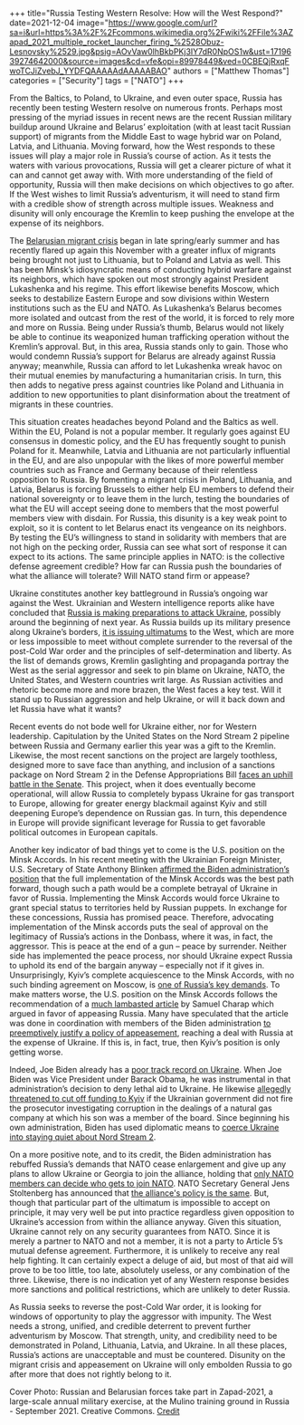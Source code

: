 +++
title="Russia Testing Western Resolve: How will the West Respond?"
date=2021-12-04
image="https://www.google.com/url?sa=i&url=https%3A%2F%2Fcommons.wikimedia.org%2Fwiki%2FFile%3AZapad_2021_multiple_rocket_launcher_firing_%2528Obuz-Lesnovsky%2529.jpg&psig=AOvVaw0lhBkbPKj3IY7dR0NpOS1w&ust=1719639274642000&source=images&cd=vfe&opi=89978449&ved=0CBEQjRxqFwoTCJiZvebJ_YYDFQAAAAAdAAAAABAO"
authors = ["Matthew Thomas"]
categories = ["Security"]
tags = ["NATO"]
+++

From the Baltics, to Poland, to Ukraine, and even outer space, Russia has recently been testing Western resolve on numerous fronts. Perhaps most pressing of the myriad issues in recent news are the recent Russian military buildup around Ukraine and Belarus’ exploitation (with at least tacit Russian support) of migrants from the Middle East to wage hybrid war on Poland, Latvia, and Lithuania. Moving forward, how the West responds to these issues will play a major role in Russia’s course of action. As it tests the waters with various provocations, Russia will get a clearer picture of what it can and cannot get away with. With more understanding of the field of opportunity, Russia will then make decisions on which objectives to go after. If the West wishes to limit Russia’s adventurism, it will need to stand firm with a credible show of strength across multiple issues. Weakness and disunity will only encourage the Kremlin to keep pushing the envelope at the expense of its neighbors.

The [Belarusian migrant crisis](https://balticsecurity.eu/belarusian_migrant_crisis/) began in late spring/early summer and has recently flared up again this November with a greater influx of migrants being brought not just to Lithuania, but to Poland and Latvia as well. This has been Minsk’s idiosyncratic means of conducting hybrid warfare against its neighbors, which have spoken out most strongly against President Lukashenka and his regime. This effort likewise benefits Moscow, which seeks to destabilize Eastern Europe and sow divisions within Western institutions such as the EU and NATO. As Lukashenka’s Belarus becomes more isolated and outcast from the rest of the world, it is forced to rely more and more on Russia. Being under Russia’s thumb, Belarus would not likely be able to continue its weaponized human trafficking operation without the Kremlin’s approval. But, in this area, Russia stands only to gain. Those who would condemn Russia’s support for Belarus are already against Russia anyway; meanwhile, Russia can afford to let Lukashenka wreak havoc on their mutual enemies by manufacturing a humanitarian crisis. In turn, this then adds to negative press against countries like Poland and Lithuania in addition to new opportunities to plant disinformation about the treatment of migrants in these countries. 

This situation creates headaches beyond Poland and the Baltics as well. Within the EU, Poland is not a popular member. It regularly goes against EU consensus in domestic policy, and the EU has frequently sought to punish Poland for it. Meanwhile, Latvia and Lithuania are not particularly influential in the EU, and are also unpopular with the likes of more powerful member countries such as France and Germany because of their relentless opposition to Russia. By fomenting a migrant crisis in Poland, Lithuania, and Latvia, Belarus is forcing Brussels to either help EU members to defend their national sovereignty or to leave them in the lurch, testing the boundaries of what the EU will accept seeing done to members that the most powerful members view with disdain. For Russia, this disunity is a key weak point to exploit, so it is content to let Belarus enact its vengeance on its neighbors. By testing the EU’s willingness to stand in solidarity with members that are not high on the pecking order, Russia can see what sort of response it can expect to its actions. The same principle applies in NATO: is the collective defense agreement credible? How far can Russia push the boundaries of what the alliance will tolerate? Will NATO stand firm or appease? 

Ukraine constitutes another key battleground in Russia’s ongoing war against the West. Ukrainian and Western intelligence reports alike have concluded that [Russia is making preparations to attack Ukraine](https://www.bloomberg.com/news/articles/2021-11-21/u-s-intel-shows-russian-plans-for-potential-ukraine-invasion), possibly around the beginning of next year. As Russia builds up its military presence along Ukraine’s borders, [it is issuing ultimatums](https://cepa.org/ukraine-no-need-for-a-munich-sell-out/) to the West, which are more or less impossible to meet without complete surrender to the reversal of the post-Cold War order and the principles of self-determination and liberty. As the list of demands grows, Kremlin gaslighting and propaganda portray the West as the serial aggressor and seek to pin blame on Ukraine, NATO, the United States, and Western countries writ large. As Russian activities and rhetoric become more and more brazen, the West faces a key test. Will it stand up to Russian aggression and help Ukraine, or will it back down and let Russia have what it wants? 

Recent events do not bode well for Ukraine either, nor for Western leadership. Capitulation by the United States on the Nord Stream 2 pipeline between Russia and Germany earlier this year was a gift to the Kremlin. Likewise, the most recent sanctions on the project are largely toothless, designed more to save face than anything, and inclusion of a sanctions package on Nord Stream 2 in the Defense Appropriations Bill [faces an uphill battle in the Senate](https://www.opensecrets.org/news/2021/12/millions-lobbying-spending-fight-sanctions-russia-nord-stream/). This project, when it does eventually become operational, will allow Russia to completely bypass Ukraine for gas transport to Europe, allowing for greater energy blackmail against Kyiv and still deepening Europe’s dependence on Russian gas. In turn, this dependence in Europe will provide significant leverage for Russia to get favorable political outcomes in European capitals.

Another key indicator of bad things yet to come is the U.S. position on the Minsk Accords. In his recent meeting with the Ukrainian Foreign Minister, U.S. Secretary of State Anthony Blinken [affirmed the Biden administration’s position](https://www.state.gov/secretary-blinkens-meeting-with-ukrainian-foreign-minister-kuleba-3/) that the full implementation of the Minsk Accords was the best path forward, though such a path would be a complete betrayal of Ukraine in favor of Russia. Implementing the Minsk Accords would force Ukraine to grant special status to territories held by Russian puppets. In exchange for these concessions, Russia has promised peace. Therefore, advocating implementation of the Minsk accords puts the seal of approval on the legitimacy of Russia’s actions in the Donbass, where it was, in fact, the aggressor. This is peace at the end of a gun – peace by surrender. Neither side has implemented the peace process, nor should Ukraine expect Russia to uphold its end of the bargain anyway – especially not if it gives in. Unsurprisingly, Kyiv’s complete acquiescence to the Minsk Accords, with no such binding agreement on Moscow, is [one of Russia’s key demands](https://cepa.org/ukraine-no-need-for-a-munich-sell-out/). To make matters worse, the U.S. position on the Minsk Accords follows the recommendation of a [much lambasted article](https://www.politico.com/news/magazine/2021/11/19/ukraine-russia-putin-border-522989) by Samuel Charap which argued in favor of appeasing Russia. Many have speculated that the article was done in coordination with members of the Biden administration [to preemptively justify a policy of appeasement](https://cepa.org/ukraine-no-need-for-a-munich-sell-out/), reaching a deal with Russia at the expense of Ukraine. If this is, in fact, true, then Kyiv’s position is only getting worse. 

Indeed, Joe Biden already has a [poor track record on Ukraine](https://balticsecurity.eu/ukraine_in_the_balance/). When Joe Biden was Vice President under Barack Obama, he was instrumental in that administration’s decision to deny lethal aid to Ukraine. He likewise [allegedly threatened to cut off funding to Kyiv](https://www.bostonherald.com/2019/04/28/joe-bidens-failed-foreign-policy-record-warrants-closer-look/) if the Ukrainian government did not fire the prosecutor investigating corruption in the dealings of a natural gas company at which his son was a member of the board. Since beginning his own administration, Biden has used diplomatic means to [coerce Ukraine into staying quiet about Nord Stream 2](https://www.politico.com/news/2021/07/20/us-ukraine-russia-pipeline-500334). 

On a more positive note, and to its credit, the Biden administration has rebuffed Russia’s demands that NATO cease enlargement and give up any plans to allow Ukraine or Georgia to join the alliance, holding that [only NATO members can decide who gets to join NATO](https://www.washingtonpost.com/national-security/russia-ukraine-invasion/2021/12/03/98a3760e-546b-11ec-8769-2f4ecdf7a2ad_story.html). NATO Secretary General Jens Stoltenberg has announced that [the alliance's policy is the same](https://www.nato.int/cps/en/natohq/opinions_189152.htm?selectedLocale=en). But, though that particular part of the ultimatum is impossible to accept on principle, it may very well be put into practice regardless given opposition to Ukraine’s accession from within the alliance anyway. Given this situation, Ukraine cannot rely on any security guarantees from NATO. Since it is merely a partner to NATO and not a member, it is not a party to Article 5’s mutual defense agreement. Furthermore, it is unlikely to receive any real help fighting. It can certainly expect a deluge of aid, but most of that aid will prove to be too little, too late, absolutely useless, or any combination of the three. Likewise, there is no indication yet of any Western response besides more sanctions and political restrictions, which are unlikely to deter Russia. 

As Russia seeks to reverse the post-Cold War order, it is looking for windows of opportunity to play the aggressor with impunity. The West needs a strong, unified, and credible deterrent to prevent further adventurism by Moscow. That strength, unity, and credibility need to be demonstrated in Poland, Lithuania, Latvia, and Ukraine. In all these places, Russia’s actions are unacceptable and must be countered. Disunity on the migrant crisis and appeasement on Ukraine will only embolden Russia to go after more that does not rightly belong to it. 

Cover Photo: Russian and Belarusian forces take part in Zapad-2021, a large-scale annual military exercise, at the Mulino training ground in Russia - September 2021. Creative Commons. [Credit](https://www.google.com/url?sa=i&url=https%3A%2F%2Fcommons.wikimedia.org%2Fwiki%2FFile%3AZapad_2021_multiple_rocket_launcher_firing_%2528Obuz-Lesnovsky%2529.jpg&psig=AOvVaw0lhBkbPKj3IY7dR0NpOS1w&ust=1719639274642000&source=images&cd=vfe&opi=89978449&ved=0CBEQjRxqFwoTCJiZvebJ_YYDFQAAAAAdAAAAABAO)
